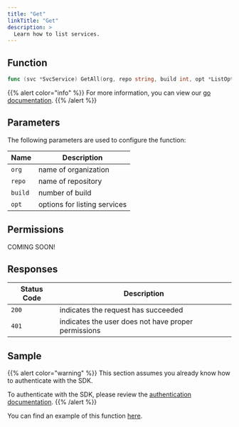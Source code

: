 ```yaml
---
title: "Get"
linkTitle: "Get"
description: >
  Learn how to list services.
---
```


## Function

```go
func (svc *SvcService) GetAll(org, repo string, build int, opt *ListOptions) (*[]library.Service, *Response, error)
```

{{% alert color="info" %}}
For more information, you can view our [go documentation](https://godoc.org/github.com/go-vela/sdk-go/vela#SvcService.GetAll).
{{% /alert %}}

## Parameters

The following parameters are used to configure the function:

| Name    | Description                  |
| ------- | ---------------------------- |
| `org`   | name of organization         |
| `repo`  | name of repository           |
| `build` | number of build              |
| `opt`   | options for listing services |

## Permissions

COMING SOON!

## Responses

| Status Code | Description                                         |
| ----------- | --------------------------------------------------- |
| `200`       | indicates the request has succeeded                 |
| `401`       | indicates the user does not have proper permissions |

## Sample

{{% alert color="warning" %}}
This section assumes you already know how to authenticate with the SDK.

To authenticate with the SDK, please review the [authentication documentation](/docs/sdk/authentication).
{{% /alert %}}

You can find an example of this function [here](https://godoc.org/github.com/go-vela/sdk-go/vela#example-SvcService-GetAll).
